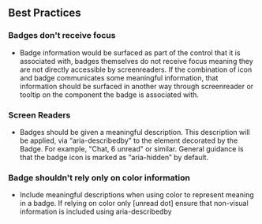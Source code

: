 ## Best Practices

### Badges don't receive focus

- Badge information would be surfaced as part of the control that it is associated with, badges themselves do not receive focus meaning they are not directly accessible by screenreaders.
  If the combination of icon and badge communicates some meaningful information, that information should be surfaced in another way through screenreader or tooltip on the component the badge is associated with.

### Screen Readers

- Badges should be given a meaningful description. This description will be applied, via “aria-describedby” to the element decorated by the Badge. For example, "Chat, 6 unread" or similar.
  General guidance is that the badge icon is marked as “aria-hidden” by default.

### Badge shouldn't rely only on color information

- Include meaningful descriptions when using color to represent meaning in a badge. If relying on color only [unread dot] ensure that non-visual information is included using aria-describedby
